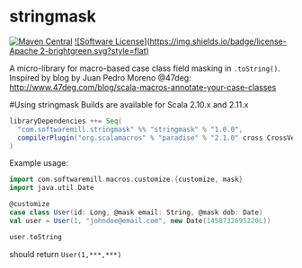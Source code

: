 stringmask
==========
[![Maven Central](https://maven-badges.herokuapp.com/maven-central/com.softwaremill.strignmask/stringmask_2.11/badge.svg)](https://maven-badges.herokuapp.com/maven-central/com.softwaremill.stringmask/stringmask_2.11)
[![Software License](https://img.shields.io/badge/license-Apache 2-brightgreen.svg?style=flat)](LICENSE)

A micro-library for macro-based case class field masking in `.toString()`.
Inspired by blog by Juan Pedro Moreno @47deg: http://www.47deg.com/blog/scala-macros-annotate-your-case-classes

#Using stringmask
Builds are available for Scala 2.10.x and 2.11.x 

````scala
libraryDependencies ++= Seq(
  "com.softwaremill.stringmask" %% "stringmask" % "1.0.0",
  compilerPlugin("org.scalamacros" % "paradise" % "2.1.0" cross CrossVersion.full)
)
````

Example usage:

````scala
import com.softwaremill.macros.customize.{customize, mask}
import java.util.Date

@customize
case class User(id: Long, @mask email: String, @mask dob: Date)
val user = User(1, "johndoe@email.com", new Date(1458732695220L))

user.toString
````

should return `User(1,***,***)`
